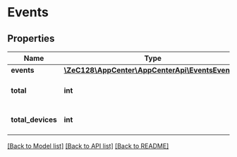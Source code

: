 # Events

## Properties
Name | Type | Description | Notes
------------ | ------------- | ------------- | -------------
**events** | [**\ZeC128\AppCenter\AppCenterApi\EventsEvents[]**](EventsEvents.md) |  | [optional] 
**total** | **int** | The total count of events. | [optional] 
**total_devices** | **int** | The active device over this period. | [optional] 

[[Back to Model list]](../README.md#documentation-for-models) [[Back to API list]](../README.md#documentation-for-api-endpoints) [[Back to README]](../README.md)


